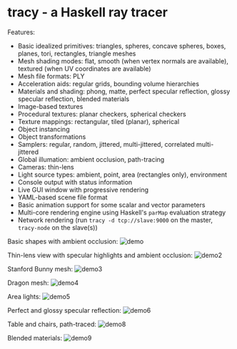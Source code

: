
tracy - a Haskell ray tracer
============================

Features:

 * Basic idealized primitives: triangles, spheres, concave spheres,
   boxes, planes, tori, rectangles, triangle meshes
 * Mesh shading modes: flat, smooth (when vertex normals are available),
   textured (when UV coordinates are available)
 * Mesh file formats: PLY
 * Acceleration aids: regular grids, bounding volume hierarchies
 * Materials and shading: phong, matte, perfect specular reflection,
   glossy specular reflection, blended materials
 * Image-based textures
 * Procedural textures: planar checkers, spherical checkers
 * Texture mappings: rectangular, tiled (planar), spherical
 * Object instancing
 * Object transformations
 * Samplers: regular, random, jittered, multi-jittered, correlated
   multi-jittered
 * Global illumation: ambient occlusion, path-tracing
 * Cameras: thin-lens
 * Light source types: ambient, point, area (rectangles only),
   environment
 * Console output with status information
 * Live GUI window with progressive rendering
 * YAML-based scene file format
 * Basic animation support for some scalar and vector parameters
 * Multi-core rendering engine using Haskell's `parMap` evaluation
   strategy
 * Network rendering (run `tracy -d tcp://slave:9000` on the master,
   `tracy-node` on the slave(s))

Basic shapes with ambient occlusion:
![demo](/demos/demo.png)

Thin-lens view with specular highlights and ambient occlusion:
![demo2](/demos/demo2.png)

Stanford Bunny mesh:
![demo3](/demos/demo3.png)

Dragon mesh:
![demo4](/demos/demo4.png)

Area lights:
![demo5](/demos/demo5.png)

Perfect and glossy specular reflection:
![demo6](/demos/demo6.png)

Table and chairs, path-traced:
![demo8](/demos/demo8.png)

Blended materials:
![demo9](/demos/demo9.png)
